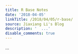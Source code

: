 ```yaml
---
title: R Base Notes
date: '2018-04-05'
linkTitle: /2018/04/05/r-base/
source: Jiaxiang Li's Blog
description: '  ...'
disable_comments: true
---
```

  ...